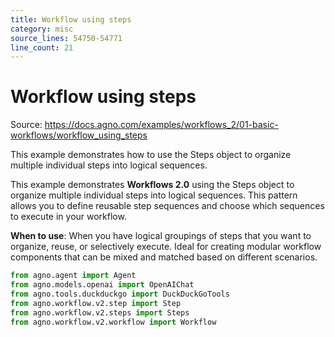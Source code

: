 ```yaml
---
title: Workflow using steps
category: misc
source_lines: 54750-54771
line_count: 21
---
```


# Workflow using steps
Source: https://docs.agno.com/examples/workflows_2/01-basic-workflows/workflow_using_steps

This example demonstrates how to use the Steps object to organize multiple individual steps into logical sequences.

This example demonstrates **Workflows 2.0** using the Steps object to organize multiple
individual steps into logical sequences. This pattern allows you to define reusable step
sequences and choose which sequences to execute in your workflow.

**When to use**: When you have logical groupings of steps that you want to organize, reuse,
or selectively execute. Ideal for creating modular workflow components that can be mixed
and matched based on different scenarios.

```python workflow_using_steps.py
from agno.agent import Agent
from agno.models.openai import OpenAIChat
from agno.tools.duckduckgo import DuckDuckGoTools
from agno.workflow.v2.step import Step
from agno.workflow.v2.steps import Steps
from agno.workflow.v2.workflow import Workflow

